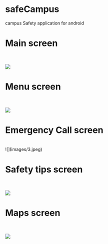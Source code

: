 # safeCampus
campus Safety application for android

<h1> Main screen </h1><br>

![](images/1.jpeg)
<h1> Menu screen </h1><br>

![](images/2.jpeg)
<h1> Emergency Call screen </h1><br>
![](images/3.jpeg)

<h1> Safety tips screen </h1><br>

![](images/4.jpeg)
<h1> Maps screen </h1><br>

![](images/5.jpeg)